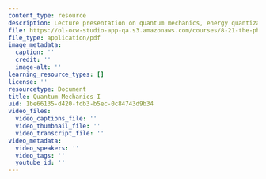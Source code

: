```yaml
---
content_type: resource
description: Lecture presentation on quantum mechanics, energy quantization, and wavefunctions.
file: https://ol-ocw-studio-app-qa.s3.amazonaws.com/courses/8-21-the-physics-of-energy-fall-2009/1be66135d420fdb3b5ec0c84743d9b34_MIT8_21s09_lec06.pdf
file_type: application/pdf
image_metadata:
  caption: ''
  credit: ''
  image-alt: ''
learning_resource_types: []
license: ''
resourcetype: Document
title: Quantum Mechanics I
uid: 1be66135-d420-fdb3-b5ec-0c84743d9b34
video_files:
  video_captions_file: ''
  video_thumbnail_file: ''
  video_transcript_file: ''
video_metadata:
  video_speakers: ''
  video_tags: ''
  youtube_id: ''
---
```

